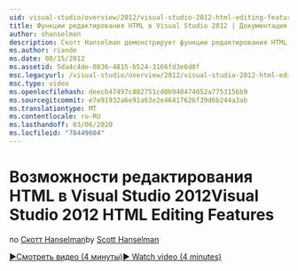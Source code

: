 ```yaml
---
uid: visual-studio/overview/2012/visual-studio-2012-html-editing-features
title: Функции редактирования HTML в Visual Studio 2012 | Документация Майкрософт
author: shanselman
description: Скотт Hanselman демонстрирует функции редактирования HTML в Visual Studio 2012.
ms.author: riande
ms.date: 08/15/2012
ms.assetid: 5da4c4de-0836-4815-b524-3166fd3e6d0f
msc.legacyurl: /visual-studio/overview/2012/visual-studio-2012-html-editing-features
msc.type: video
ms.openlocfilehash: deecb47497c802751cd0b940474052a7753156b9
ms.sourcegitcommit: e7e91932a6e91a63e2e46417626f39d6b244a3ab
ms.translationtype: MT
ms.contentlocale: ru-RU
ms.lasthandoff: 03/06/2020
ms.locfileid: "78449604"
---
```

# <a name="visual-studio-2012-html-editing-features"></a><span data-ttu-id="6f42a-103">Возможности редактирования HTML в Visual Studio 2012</span><span class="sxs-lookup"><span data-stu-id="6f42a-103">Visual Studio 2012 HTML Editing Features</span></span>

<span data-ttu-id="6f42a-104">по [Скотт Hanselman](https://github.com/shanselman)</span><span class="sxs-lookup"><span data-stu-id="6f42a-104">by [Scott Hanselman](https://github.com/shanselman)</span></span>

[<span data-ttu-id="6f42a-105">&#9654;Смотреть видео (4 минуты)</span><span class="sxs-lookup"><span data-stu-id="6f42a-105">&#9654; Watch video (4 minutes)</span></span>](https://channel9.msdn.com/Blogs/ASP-NET-Site-Videos/visual-studio-2012-html-editing-features)

